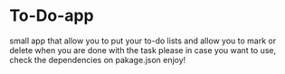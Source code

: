 # To-Do-app
small app that allow you to put your to-do lists and allow you to mark or delete when you are done with the task
please in case you want to use, check the dependencies on pakage.json
enjoy!
